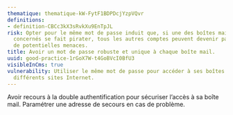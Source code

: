 ```yaml
---
thematique: thematique-kW-FytF1BDPDcjYzpVQvr
definitions:
- definition-CBCc3kX3sRvkXu9EnTpJL
risk: Opter pour le même mot de passe induit que, si une des boîtes mail ou des sites
  concernés se fait pirater, tous les autres comptes peuvent devenir par répercussion
  de potentielles menaces.
title: Avoir un mot de passe robuste et unique à chaque boîte mail.
uuid: good-practice-1rGoX7W-t4GoBVcI0BfU3
visibleInCms: true
vulnerability: Utiliser le même mot de passe pour accéder à ses boîtes mail et aux
  différents sites Internet.
---
```


Avoir recours à la double authentification pour sécuriser l’accès à sa boîte mail.
Paramétrer une adresse de secours en cas de problème.